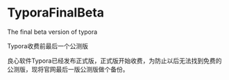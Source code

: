 # TyporaFinalBeta
The final beta version of typora

Typora收费前最后一个公测版

良心软件Typora已经发布正式版，正式版开始收费，为防止以后无法找到免费的公测版，现将官网最后一版公测版做个备份。
